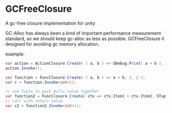 # GCFreeClosure
 A gc-free closure implementation for unity
 
 GC-Alloc has always been a kind of important performance measurement standard, so we should keep gc-alloc as less as possible.
 GCFreeClosure it designed for avoiding gc memory allocation.
 
 example:
 
```C#
var action = ActionClosure.Create( ( a, b ) => UDebug.Print( a + b ), 1, 2 );
action.Invoke();

var function = FuncClosure.Create( ( a, b ) => a + b, 1, 2 );
var c = function.Invoke<int>();

// use Tuple to pack multi-value together
var function2 = FuncClosure.Create( ctx => ctx.Item1 + ctx.Item2, STuple.Create( 1, 2 ) );
// call with return value
var c2 = function2.Invoke<int>();
```
 
